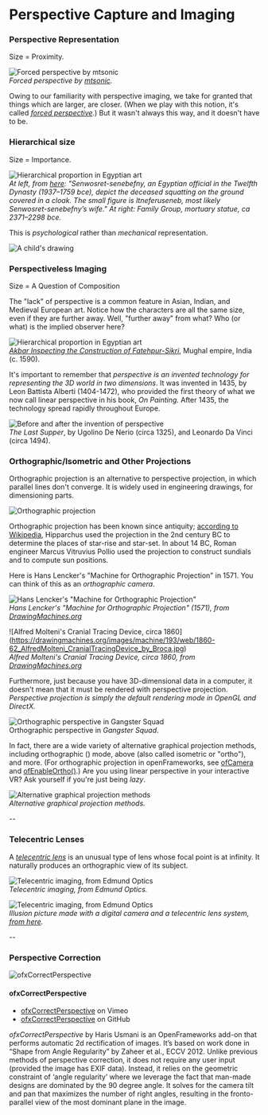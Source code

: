 # Perspective Capture and Imaging

### Perspective Representation

Size = Proximity.

![Forced perspective by mtsonic](images/forced-perspective.jpg)<br />
*Forced perspective by [mtsonic](https://www.flickr.com/photos/mtsonic/2933383930/).*

Owing to our familiarity with perspective imaging, we take for granted that things which are larger, are closer. (When we play with this notion, it's called [*forced perspective*](http://naldzgraphics.net/photography/forced-perspective-photos/).) But it wasn't always this way, and it doesn't have to be. 

### Hierarchical size 

Size = Importance.

![Hierarchical proportion in Egyptian art](images/hierarchical-proportion.jpg)<br />
*At left, from [here](http://www.curatorscorner.com/2014_10_01_archive.html?m=1): "Senwosret-senebefny, an Egyptian official in the Twelfth Dynasty (1937–1759 bce), depict the deceased squatting on the ground covered in a cloak. The small figure is Itneferuseneb, most likely Senwosret-senebefny’s wife." At right: Family Group, mortuary statue, ca 2371–2298 bce.*

This is *psychological* rather than *mechanical* representation.

![A child's drawing](images/child-drawing.jpg)

### Perspectiveless Imaging

Size = A Question of Composition

The "lack" of perspective is a common feature in Asian, Indian, and Medieval European art. Notice how the characters are all the same size, even if they are further away. Well, "further away" from what? Who (or what) is the implied observer here? 

![Hierarchical proportion in Egyptian art](images/akbar-flat-perspective.jpg)<br />
*[Akbar Inspecting the Construction of Fatehpur-Sikri](http://www-personal.umich.edu/~pomorski/mug1.html)*, Mughal empire, India (c. 1590).

It's important to remember that *perspective is an invented technology for representing the 3D world in two dimensions*. It was invented in 1435, by Leon Battista Alberti (1404-1472), who provided the first theory of what we now call linear perspective in his book, *On Painting.* After 1435, the technology spread rapidly throughout Europe. 

![Before and after the invention of perspective](images/perspective.jpg)<br />
*The Last Supper*, by Ugolino De Nerio (circa 1325), and Leonardo Da Vinci (circa 1494).

### Orthographic/Isometric and Other Projections 

Orthographic projection is an alternative to perspective projection, in which parallel lines don't converge. It is widely used in engineering drawings, for dimensioning parts. 

![Orthographic projection](images/orthographic.jpg)

Orthographic projection has been known since antiquity; [according to Wikipedia](https://en.wikipedia.org/wiki/Orthographic_projection#Origin), Hipparchus used the projection in the 2nd century BC to determine the places of star-rise and star-set. In about 14 BC, Roman engineer Marcus Vitruvius Pollio used the projection to construct sundials and to compute sun positions.

Here is Hans Lencker's "Machine for Orthographic Projection" in 1571. You can think of this as an *orthographic camera*. 

![Hans Lencker's "Machine for Orthographic Projection"](https://drawingmachines.org/images/machine/17/web/1571_HansLencker_Machine_for_Orthographic_Projection_DETAIL_MachineOnly.jpg)<br />
*Hans Lencker's "Machine for Orthographic Projection" (1571), from [DrawingMachines.org](https://drawingmachines.org)*

![Alfred Molteni's Cranial Tracing Device, circa 1860]
(https://drawingmachines.org/images/machine/193/web/1860-62_AlfredMolteni_CranialTracingDevice_by_Broca.jpg)<br />
*Alfred Molteni's Cranial Tracing Device, circa 1860, from [DrawingMachines.org](https://drawingmachines.org)*


Furthermore, just because you have 3D-dimensional data in a computer, it doesn't mean that it must be rendered with perspective projection. *Perspective projection is simply the default rendering mode in OpenGL and DirectX.* 

![Orthographic perspective in *Gangster Squad*](images/isometric_environment.jpg)<br />
Orthographic perspective in *Gangster Squad*.

In fact, there are a wide variety of alternative graphical projection methods, including orthographic () mode, above (also called isometric or "ortho"), and more. (For orthographic projection in openFrameworks, see [ofCamera](http://openframeworks.cc/documentation/3d/ofCamera.html) and [ofEnableOrtho()](http://openframeworks.cc/documentation/3d/ofCamera.html#show_enableOrtho).) Are you using linear perspective in your interactive VR? Ask yourself if you're just being *lazy*. 

![Alternative graphical projection methods](https://upload.wikimedia.org/wikipedia/commons/4/41/Graphical_projection_comparison.png)<br />
*Alternative graphical projection methods.*

-- 

### Telecentric Lenses

A [*telecentric lens*](https://en.wikipedia.org/wiki/Telecentric_lens) is an unusual type of lens whose focal point is at infinity. It naturally produces an orthographic view of its subject. 

![Telecentric imaging, from Edmund Optics](images/telecentric.gif)<br />
*Telecentric imaging, from Edmund Optics.*

![Telecentric imaging, from Edmund Optics](images/telecentric-photo.jpg)<br />
*Illusion picture made with a digital camera and a telecentric lens system, [from here](http://www.lhup.edu/~dsimanek/3d/telecent.htm).*

-- 

### Perspective Correction

![ofxCorrectPerspective](images/ofxCorrectPerspective.jpg)<br />

#### ofxCorrectPerspective 

* [ofxCorrectPerspective](https://vimeo.com/95204456) on Vimeo
* [ofxCorrectPerspective](https://github.com/harisusmani/ofxCorrectPerspective) on GitHub

*ofxCorrectPerspective* by Haris Usmani is an OpenFrameworks add-on that performs automatic 2d rectification of images. It’s based on work done in “Shape from Angle Regularity” by Zaheer et al., ECCV 2012. Unlike previous methods of perspective correction, it does not require any user input (provided the image has EXIF data). Instead, it relies on the geometric constraint of ‘angle regularity’ where we leverage the fact that man-made designs are dominated by the 90 degree angle. It solves for the camera tilt and pan that maximizes the number of right angles, resulting in the fronto-parallel view of the most dominant plane in the image.
